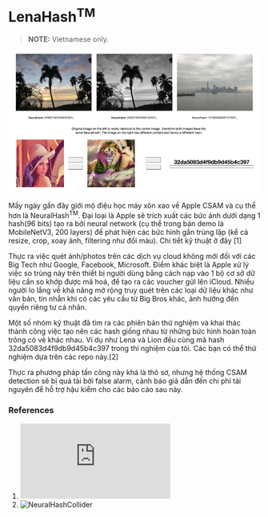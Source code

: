# LenaHash<sup>TM</sup>
> **NOTE:** Vietnamese only.

![Big picture](images/lenahash.png)
<p>
Mấy ngày gần đây giới mộ điệu học máy xôn xao về Apple CSAM và cụ thể hơn là NeuralHash<sup>TM</sup>. Đại loại là Apple sẽ trích xuất các bức ảnh dưới dạng 1 hash(96 bits) tạo ra bởi neural network (cụ thể trong bản demo là MobileNetV3, 200 layers) để phát hiện các bức hình gần trùng lặp (kể cả resize, crop, xoay ảnh, filtering như đổi màu). Chi tiết kỹ thuật ở đây [1]</p>

<p>
Thực ra việc quét ảnh/photos trên các dịch vụ cloud không mới đối với các Big Tech như Google, Facebook, Microsoft. Điểm khác biệt là Apple xử lý việc so trùng này trên thiết bị người dùng bằng cách nạp vào 1 bộ cơ sở dữ liệu cần so khớp được mã hoá, để tạo ra các voucher gửi lên iCloud. Nhiều người lo lắng về khả năng mở rộng truy quét trên các loại dữ liệu khác như văn bản, tin nhắn khi có các yêu cầu từ Big Bros khác, ảnh hưởng đến quyền riêng tư cá nhân.</p>

<p>
Một số nhóm kỹ thuật đã tìm ra các phiên bản thử nghiệm và khai thác thành công việc tạo nên các hash giống nhau từ những bức hình hoàn toàn trông có vẻ khác nhau. Ví dụ như Lena và Lion đều cùng mã hash 32da5083d4f9db9d45b4c397 trong thí nghiệm của tôi. Các bạn có thể thử nghiệm dựa trên các repo này.[2]</p>

<p>
Thực ra phương pháp tấn công này khá là thô sơ, nhưng hệ thống CSAM detection sẽ bị quá tải bởi false alarm, cảnh báo giả dẫn đến chi phí tài nguyên để hỗ trợ hậu kiểm cho các báo cáo sau này.</p>

### References

1. ![CSAM](https://www.apple.com/child-safety/pdf/CSAM_Detection_Technical_Summary.pdf)
2. ![NeuralHashCollider](https://github.com/anishathalye/neural-hash-collider)

